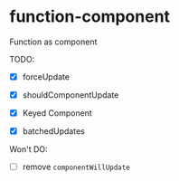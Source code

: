 # function-component
Function as component



TODO:

- [x] forceUpdate
- [x] shouldComponentUpdate
- [x] Keyed Component
- [x] batchedUpdates


Won't DO:

- [ ] remove `componentWillUpdate`

